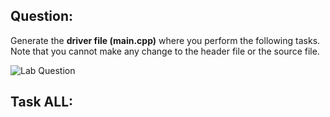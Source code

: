 ## Question:

Generate the **driver file (main.cpp)** where you perform the following tasks. Note that you cannot make any change to
the header file or the source file.

![Lab  Question](https://github.com/IAFahim/CSE225/blob/master/C%2B%2B/Lab/Lab_/Question/task.png)

## Task ALL:
